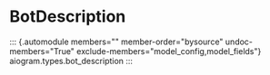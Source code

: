 # BotDescription

::: {.automodule members="" member-order="bysource" undoc-members="True" exclude-members="model_config,model_fields"}
aiogram.types.bot_description
:::
